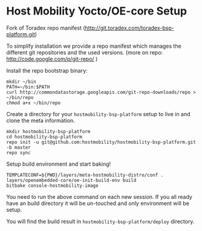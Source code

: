 # Host Mobility Yocto/OE-core Setup

Fork of Toradex repo manifest (http://git.toradex.com/toradex-bsp-platform.git)

To simplify installation we provide a repo manifest which manages the different git repositories
and the used versions. (more on repo: http://code.google.com/p/git-repo/ )

Install the repo bootstrap binary:
```
mkdir ~/bin
PATH=~/bin:$PATH
curl http://commondatastorage.googleapis.com/git-repo-downloads/repo > ~/bin/repo
chmod a+x ~/bin/repo
```

Create a directory for your `hostmobility-bsp-platform` setup to live in and clone the meta information.
```
mkdir hostmobility-bsp-platform
cd hostmobility-bsp-platform
repo init -u git@github.com:hostmobility/hostmobility-bsp-platform.git -b master
repo sync
```

Setup build environment and start baking!
```
TEMPLATECONF=${PWD}/layers/meta-hostmobility-distro/conf . layers/openembedded-core/oe-init-build-env build
bitbake console-hostmobility-image

```

You need to run the above command on each new session. If you all ready have an build directory it will be un-touched and only environment will be setup.

You will find the build result in `hostmobility-bsp-platform/deploy` directory.

